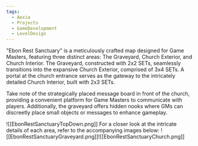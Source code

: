 ```yaml
---
tags:
  - Aexia
  - Projects
  - GameDevelopment
  - LevelDesign
---
```

"Ebon Rest Sanctuary" is a meticulously crafted map designed for Game Masters, featuring three distinct areas: The Graveyard, Church Exterior, and Church Interior. The Graveyard, constructed with 2x2 SETs, seamlessly transitions into the expansive Church Exterior, comprised of 3x4 SETs. A portal at the church entrance serves as the gateway to the intricately detailed Church Interior, built with 2x3 SETs.

Take note of the strategically placed message board in front of the church, providing a convenient platform for Game Masters to communicate with players. Additionally, the graveyard offers hidden nooks where GMs can discreetly place small objects or messages to enhance gameplay.

![[EbonRestSanctuaryTopDown.png]]
For a closer look at the intricate details of each area, refer to the accompanying images below:
![[EbonRestSanctuaryGraveyard.png]]![[EbonRestSanctuaryChurch.png]]